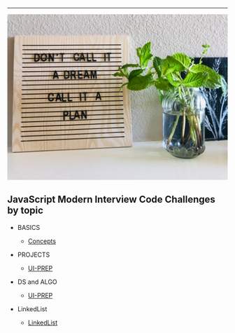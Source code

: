 ---

<div align="center">
    <a href="#javascript-modern-interview-code-challenges-by-topic"><img src="assets/Plan.jpg" alt="banner" /></a>
</div>

## JavaScript Modern Interview Code Challenges by topic

- BASICS

  - [Concepts](./fundamentals/executionContext.md)

- PROJECTS

  - [UI-PREP](./ProjectsLearning/ref.md)

- DS and ALGO

  - [UI-PREP](./DsAlgo/ref.md)

- LinkedList
  - [LinkedList](./DsAlgo/LinkedList/ref.md)
